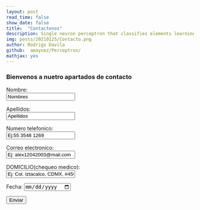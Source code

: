 ```yaml
---
layout: post
read_time: false
show_date: false
title:  "Contactenos"
description: Single neuron perceptron that classifies elements learning quite quickly.
img: posts/20210125/Contacto.png 
author: Rodrigo Davila
github:  amaynez/Perceptron/
mathjax: yes
---
```

### Bienvenos a nuetro apartados de contacto



<form action="https://formspree.io/f/xwkynepo/ " method="POST">
<label for name="name"> Nombre:</label><br>
<input type="text" id="name" name="name" value="Nombres"><br>
  
<label for="lname">Apellidos:</label><br>
<input type="text" id="lname" name="lname" value="Apellidos"><br>
  
<label for name="name"> Numero telefonico:</label><br>
<input type="text" id="name" name="name" value="Ej:55 3548 1269"><br>
  
<label for name="name"> Correo electronico:</label><br>
<input type="text" id="name" name="name" value="Ej: alex12042003@mail.com"><br>
  
<label for name="name"> DOMICILIO(chequeo medico):</label><br>
<input type="text" id="name" name="name" value="Ej: Col. Iztacalco, CDMX, #450"><br>
  
<label for="birthday">Fecha:</label>
<input type="date" id="date" name="date">
  
<input type="submit" value="Enviar">
</form>

